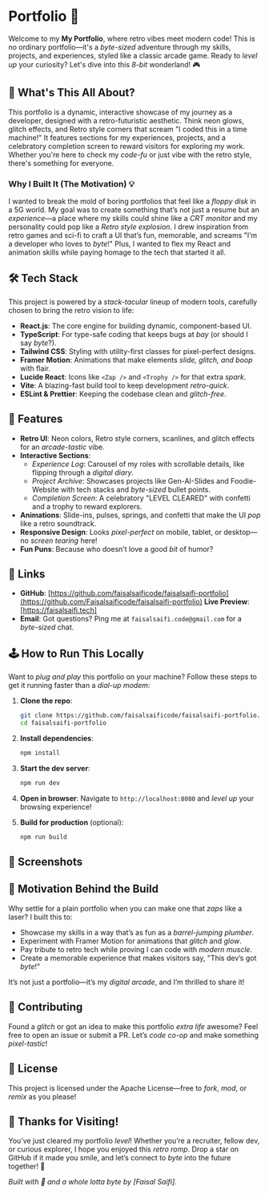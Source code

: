 
# Portfolio 🚀

Welcome to my **My Portfolio**, where retro vibes meet modern code! This is no ordinary portfolio—it's a *byte-sized* adventure through my skills, projects, and experiences, styled like a classic arcade game. Ready to *level up* your curiosity? Let's dive into this *8-bit* wonderland! 🎮

## 🎨 What's This All About?

This portfolio is a dynamic, interactive showcase of my journey as a developer, designed with a retro-futuristic aesthetic. Think neon glows, glitch effects, and Retro style corners that scream "I coded this in a time machine!" It features sections for my experiences, projects, and a celebratory completion screen to reward visitors for exploring my work. Whether you're here to check my *code-fu* or just vibe with the retro style, there's something for everyone.

### Why I Built It (The Motivation) 💡

I wanted to break the mold of boring portfolios that feel like a *floppy disk* in a 5G world. My goal was to create something that’s not just a resume but an *experience*—a place where my skills could shine like a *CRT monitor* and my personality could pop like a *Retro style explosion*. I drew inspiration from retro games and sci-fi to craft a UI that’s fun, memorable, and screams "I’m a developer who loves to *byte*!" Plus, I wanted to flex my React and animation skills while paying homage to the tech that started it all.

## 🛠️ Tech Stack

This project is powered by a *stack-tacular* lineup of modern tools, carefully chosen to bring the retro vision to life:

- **React.js**: The core engine for building dynamic, component-based UI.
- **TypeScript**: For type-safe coding that keeps bugs at *bay* (or should I say *byte*?).
- **Tailwind CSS**: Styling with utility-first classes for pixel-perfect designs.
- **Framer Motion**: Animations that make elements *slide, glitch, and boop* with flair.
- **Lucide React**: Icons like `<Zap />` and `<Trophy />` for that extra *spark*.
- **Vite**: A blazing-fast build tool to keep development *retro-quick*.
- **ESLint & Prettier**: Keeping the codebase clean and *glitch-free*.

## 🌟 Features

- **Retro UI**: Neon colors, Retro style corners, scanlines, and glitch effects for an *arcade-tastic* vibe.
- **Interactive Sections**:
  - *Experience Log*: Carousel of my roles with scrollable details, like flipping through a *digital diary*.
  - *Project Archive*: Showcases projects like Gen-AI-Slides and Foodie-Website with tech stacks and *byte-sized* bullet points.
  - *Completion Screen*: A celebratory "LEVEL CLEARED" with confetti and a trophy to reward explorers.
- **Animations**: Slide-ins, pulses, springs, and confetti that make the UI *pop* like a retro soundtrack.
- **Responsive Design**: Looks *pixel-perfect* on mobile, tablet, or desktop—no *screen tearing* here!
- **Fun Puns**: Because who doesn’t love a good *bit* of humor?

## 🔗 Links

- **GitHub**: [https://github.com/faisalsaificode/faisalsaifi-portfolio](https://github.com/Faisalsaificode/faisalsaifi-portfolio)
**Live Preview**:[https://faisalsaifi.tech]
- **Email**: Got questions? Ping me at `faisalsaifi.code@gmail.com` for a *byte-sized* chat.

## 🕹️ How to Run This Locally

Want to *plug and play* this portfolio on your machine? Follow these steps to get it running faster than a *dial-up modem*:

1. **Clone the repo**:
   ```bash
   git clone https://github.com/faisalsaificode/faisalsaifi-portfolio.git
   cd faisalsaifi-portfolio
   ```

2. **Install dependencies**:
   ```bash
   npm install
   ```

3. **Start the dev server**:
   ```bash
   npm run dev
   ```

4. **Open in browser**:
   Navigate to `http://localhost:8080` and *level up* your browsing experience!

5. **Build for production** (optional):
   ```bash
   npm run build
   ```

## 📸 Screenshots


## 🤖 Motivation Behind the Build

Why settle for a plain portfolio when you can make one that *zaps* like a laser? I built this to:
- Showcase my skills in a way that’s as fun as a *barrel-jumping plumber*.
- Experiment with Framer Motion for animations that *glitch* and *glow*.
- Pay tribute to retro tech while proving I can code with *modern muscle*.
- Create a memorable experience that makes visitors say, "This dev’s got *byte*!"

It’s not just a portfolio—it’s my *digital arcade*, and I’m thrilled to share it!


## 🙌 Contributing

Found a *glitch* or got an idea to make this portfolio *extra life* awesome? Feel free to open an issue or submit a PR. Let’s *code co-op* and make something *pixel-tastic*!

## 📜 License

This project is licensed under the Apache License—free to *fork*, *mod*, or *remix* as you please!

## 🎉 Thanks for Visiting!

You’ve just cleared my portfolio *level*! Whether you’re a recruiter, fellow dev, or curious explorer, I hope you enjoyed this *retro romp*. Drop a star on GitHub if it made you smile, and let’s connect to *byte* into the future together! 🌌

*Built with 💾 and a whole lotta *byte* by [Faisal Saifi].*
